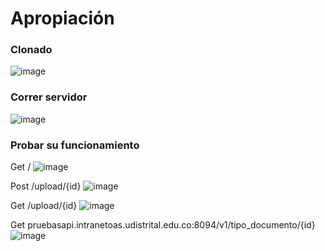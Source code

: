# Apropiación

### Clonado

![image](https://user-images.githubusercontent.com/36264252/197901328-08b6e16d-8aa7-4ba2-bd1b-f004225e7fb3.png)

### Correr servidor

![image](https://user-images.githubusercontent.com/36264252/198295521-d3587895-e9eb-4f0b-82b9-3a24f489a025.png)

### Probar su funcionamiento

Get /
![image](https://user-images.githubusercontent.com/36264252/198417149-4dd802c8-570a-4abc-a82e-4d351add595c.png)

Post /upload/{id}
![image](https://user-images.githubusercontent.com/36264252/198299704-3d5b0b19-3fdf-45fc-8d17-a3e95153db38.png)

Get /upload/{id}
![image](https://user-images.githubusercontent.com/36264252/198302111-045e9c56-5fb5-45ae-927d-5fd2b4404412.png)

Get pruebasapi.intranetoas.udistrital.edu.co:8094/v1/tipo_documento/{id}
![image](https://user-images.githubusercontent.com/36264252/198417343-a7960e87-cac9-46a4-b5bf-3f8df0bc989e.png)
